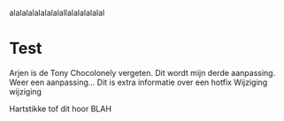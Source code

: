 alalalalalalalalallalalalalalal
# Test
Arjen is de Tony Chocolonely vergeten.
Dit wordt mijn derde aanpassing.
Weer een aanpassing...
Dit is extra informatie over een hotfix
Wijziging wijziging


Hartstikke tof dit hoor BLAH
